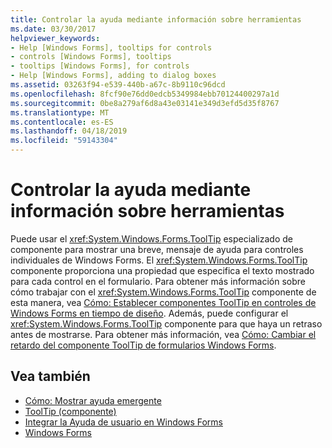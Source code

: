 ```yaml
---
title: Controlar la ayuda mediante información sobre herramientas
ms.date: 03/30/2017
helpviewer_keywords:
- Help [Windows Forms], tooltips for controls
- controls [Windows Forms], tooltips
- tooltips [Windows Forms], for controls
- Help [Windows Forms], adding to dialog boxes
ms.assetid: 03263f94-e539-440b-a67c-8b9110c96dcd
ms.openlocfilehash: 8fcf90e76dd0edcb5349984ebb70124400297a1d
ms.sourcegitcommit: 0be8a279af6d8a43e03141e349d3efd5d35f8767
ms.translationtype: MT
ms.contentlocale: es-ES
ms.lasthandoff: 04/18/2019
ms.locfileid: "59143304"
---
```

# <a name="control-help-using-tooltips"></a>Controlar la ayuda mediante información sobre herramientas
Puede usar el <xref:System.Windows.Forms.ToolTip> especializado de componente para mostrar una breve, mensaje de ayuda para controles individuales de Windows Forms. El <xref:System.Windows.Forms.ToolTip> componente proporciona una propiedad que especifica el texto mostrado para cada control en el formulario. Para obtener más información sobre cómo trabajar con el <xref:System.Windows.Forms.ToolTip> componente de esta manera, vea [Cómo: Establecer componentes ToolTip en controles de Windows Forms en tiempo de diseño](../controls/how-to-set-tooltips-for-controls-on-a-windows-form-at-design-time.md). Además, puede configurar el <xref:System.Windows.Forms.ToolTip> componente para que haya un retraso antes de mostrarse. Para obtener más información, vea [Cómo: Cambiar el retardo del componente ToolTip de formularios Windows Forms](../controls/how-to-change-the-delay-of-the-windows-forms-tooltip-component.md).  
  
## <a name="see-also"></a>Vea también

- [Cómo: Mostrar ayuda emergente](how-to-display-pop-up-help.md)
- [ToolTip (componente)](../controls/tooltip-component-windows-forms.md)
- [Integrar la Ayuda de usuario en Windows Forms](integrating-user-help-in-windows-forms.md)
- [Windows Forms](../index.md)
